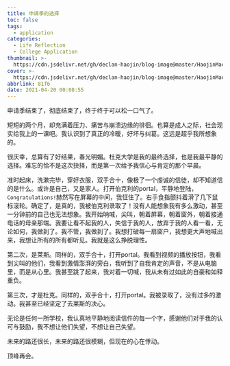 ```yaml
---
title: 申请季的选择
toc: false
tags:
  - application
categories:
  - Life Reflection
  - College Application
thumbnail: >-
  https://cdn.jsdelivr.net/gh/declan-haojin/blog-image@master/HaojinMacBookPro/20210420001956.png
cover: >-
  https://cdn.jsdelivr.net/gh/declan-haojin/blog-image@master/HaojinMacBookPro/20210420001956.png
abbrlink: 81f6
date: 2021-04-20 00:08:55
---
```


申请季结束了，彻底结束了，终于终于可以松一口气了。

短短的两个月，却充满着压力、痛苦与崩溃边缘的徘徊。也算是成人之际，社会现实给我上的一课吧。我认识到了真正的冷暖，好坏与纠葛。这远是超乎我所想象的。

很庆幸，总算有了好结果，春光明媚。杜克大学是我的最终选择，也是我最平静的选择。难忘的恰不是这次抉择，而是第一次给予我信心与肯定的那个早晨。

准时起床，洗漱完毕，穿好衣服，双手合十，像极了一个虔诚的信徒，却不知道信的是什么。或许是自己，又是家人。打开伯克利的portal，平静地登陆，`Congratulations!`赫然写在屏幕的中间，我怔住了。右手食指颤抖着滑了几下鼠标滚轮。确定了，是真的，我被伯克利录取了！没有人能想象我有多么激动，甚至一分钟前的自己也无法想象。我开始呐喊，尖叫，朝着屏幕，朝着窗外，朝着接通电话的母亲那端。我要让看不起我的人，失信于我的人，放弃于我的人看一看，无论如何，我做到了。我不管，我做到了。我想打破每一扇窗户，我想更大声地喊出来，我想让所有的所有都听见。我就是这么挣脱理性。

<!--more-->

第二次，是莱斯。同样的，双手合十，打开portal。我看到视频的播放按钮，我看到尖叫的他们，我看到激情澎湃的旁白，我听到了自我肯定的声音，不是从电脑里，而是从心里。我甚至跳了起来，我对着一切喊，我从未有过如此的自豪和如释重负。

第三次，才是杜克。同样的，双手合十，打开portal。我被录取了，没有过多的激动。我甚至已经坚定了去莱斯的决心。

无论是任何一所学校，我认真地平静地阅读信件的每一个字，感谢他们对于我的认可与鼓励，我不想让他们失望，不想让自己失望。

未来的路还很长，未来的路还很模糊，但现在的心在悸动。

顶峰再会。